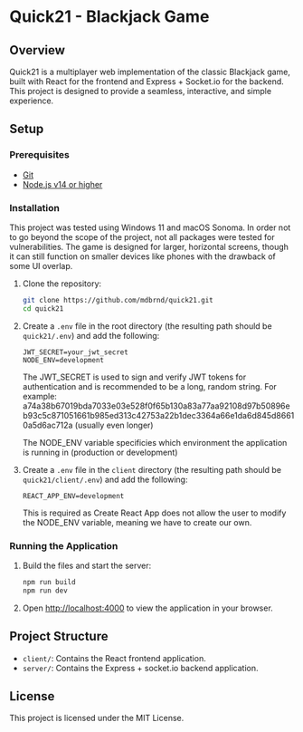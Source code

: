 # Quick21 - Blackjack Game

## Overview

Quick21 is a multiplayer web implementation of the classic Blackjack game, built with React for the frontend and Express + Socket.io for the backend. This project is designed to provide a seamless, interactive, and simple experience.

## Setup

### Prerequisites

- [Git](https://git-scm.com/downloads)
- [Node.js v14 or higher](https://nodejs.org/en/download/package-manager)

### Installation

This project was tested using Windows 11 and macOS Sonoma. In order not to go beyond the scope of the project, not all packages were tested for vulnerabilities. The game is designed for larger, horizontal screens, though it can still function on smaller devices like phones with the drawback of some UI overlap.

1. Clone the repository:
   ```sh
   git clone https://github.com/mdbrnd/quick21.git
   cd quick21
   ```
2. Create a `.env` file in the root directory (the resulting path should be `quick21/.env`) and add the following:

   ```env
   JWT_SECRET=your_jwt_secret
   NODE_ENV=development
   ```

   The JWT_SECRET is used to sign and verify JWT tokens for authentication and is recommended to be a long, random string. For example: a74a38b67019bda7033e03e528f0f65b130a83a77aa92108d97b50896eb93c5c871051661b985ed313c42753a22b1dec3364a66e1da6d845d86610a5d6ac712a (usually even longer)

   The NODE_ENV variable specificies which environment the application is running in (production or development)

3. Create a `.env` file in the `client` directory (the resulting path should be `quick21/client/.env`) and add the following:
   ```env
   REACT_APP_ENV=development
   ```
   This is required as Create React App does not allow the user to modify the NODE_ENV variable, meaning we have to create our own.

### Running the Application

1. Build the files and start the server:

   ```sh
   npm run build
   npm run dev
   ```

2. Open [http://localhost:4000](http://localhost:4000) to view the application in your browser.

## Project Structure

- `client/`: Contains the React frontend application.
- `server/`: Contains the Express + socket.io backend application.

## License

This project is licensed under the MIT License.
